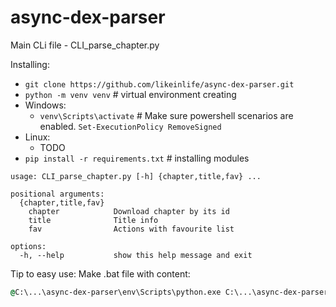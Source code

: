 # async-dex-parser
Main CLi file - CLI_parse_chapter.py

Installing:
- `git clone https://github.com/likeinlife/async-dex-parser.git`
- `python -m venv venv`  # virtual environment creating
- Windows:
  - `venv\Scripts\activate`  # Make sure powershell scenarios are enabled. `Set-ExecutionPolicy RemoveSigned`
- Linux:
  - TODO
- `pip install -r requirements.txt`  # installing modules

```
usage: CLI_parse_chapter.py [-h] {chapter,title,fav} ...

positional arguments:
  {chapter,title,fav}
    chapter            Download chapter by its id
    title              Title info
    fav                Actions with favourite list

options:
  -h, --help           show this help message and exit
```
Tip to easy use:
  Make .bat file with content:
  ```bat
  @C:\...\async-dex-parser\env\Scripts\python.exe C:\...\async-dex-parser\CLI_parse_chapter.py %*
  ```
